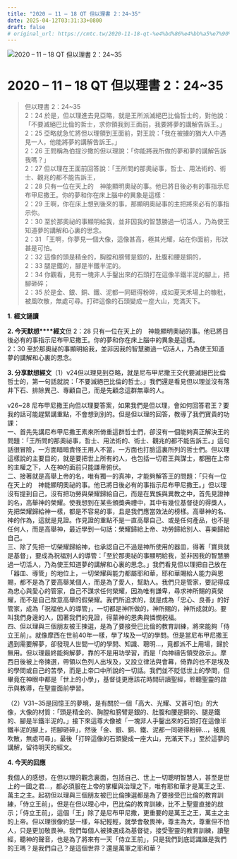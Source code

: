 ```yaml
---
title: "2020 – 11 – 18 QT 但以理書 2：24~35"
date: 2025-04-12T03:31:33+0800
draft: false
# original_url: https://cmtc.tw/2020-11-18-qt-%e4%bd%86%e4%bb%a5%e7%90%86%e6%9b%b8-2%ef%bc%9a2435
---
```


![2020 – 11 – 18 QT 但以理書 2：24\~35](/images/qt.jpg   "2020 – 11 – 18 QT 但以理書 2：24\~35")

# 2020 – 11 – 18 QT 但以理書 2：24\~35

> 但以理書 2：24\~35  
> 2：24 於是，但以理進去見亞略，就是王所派滅絕巴比倫哲士的，對他說：「不要滅絕巴比倫的哲士，求你領我到王面前，我要將夢的講解告訴王。」  
> 2：25 亞略就急忙將但以理領到王面前，對王說：「我在被擄的猶大人中遇見一人，他能將夢的講解告訴王。」  
> 2：26 王問稱為伯提沙撒的但以理說：「你能將我所做的夢和夢的講解告訴我嗎？」  
> 2：27 但以理在王面前回答說：「王所問的那奧祕事，哲士、用法術的、術士、觀兆的都不能告訴王，  
> 2：28 只有一位在天上的　神能顯明奧祕的事。他已將日後必有的事指示尼布甲尼撒王。你的夢和你在床上腦中的異象是這樣：  
> 2：29 王啊，你在床上想到後來的事，那顯明奧祕事的主把將來必有的事指示你。  
> 2：30 至於那奧祕的事顯明給我，並非因我的智慧勝過一切活人，乃為使王知道夢的講解和心裏的思念。  
> 2：31 「王啊，你夢見一個大像，這像甚高，極其光耀，站在你面前，形狀甚是可怕。  
> 2：32 這像的頭是精金的，胸膛和膀臂是銀的，肚腹和腰是銅的，  
> 2：33 腿是鐵的，腳是半鐵半泥的。  
> 2：34 你觀看，見有一塊非人手鑿出來的石頭打在這像半鐵半泥的腳上，把腳砸碎；  
> 2：35 於是金、銀、銅、鐵、泥都一同砸得粉碎，成如夏天禾場上的糠秕，被風吹散，無處可尋。打碎這像的石頭變成一座大山，充滿天下。

**1.** **經文誦讀**

**2. 今天默想****經文**但 2：28 只有一位在天上的　神能顯明奧祕的事。他已將日後必有的事指示尼布甲尼撒王。你的夢和你在床上腦中的異象是這樣。  
2：30 至於那奧祕的事顯明給我，並非因我的智慧勝過一切活人，乃為使王知道夢的講解和心裏的思念。

**3. 分享默想經文**（1）v24但以理見到亞略，就是尼布甲尼撒王交代要滅絕巴比倫哲士的，第一句話就說：「不要滅絕巴比倫的哲士。」我們還是看見但以理並沒有落井下石、排除異己、專顧自己，而是先顧念這群無辜的人。

v26\~28 尼布甲尼撒王向但以理要答案，如果我們是但以理，會如何回答君王？要我的話可能趕緊講重點，不會想到別的。但是但以理的回答，教導了我們寶貴的功課：  
一、首先先講尼布甲尼撒王素來所倚重這群哲士們，卻沒有一個能夠真正解決王的問題：「王所問的那奧祕事，哲士、用法術的、術士、觀兆的都不能告訴王。」這句話很冒險，一方面暗暗責怪王用人不當，一方面也打臉這裏所列的哲士們。但以理這樣說的主要目的，就是要把世上所有的人，也包括一切君王與謀士，都圈在上帝的主權之下，人在神的面前只能謙卑俯伏。  
二、接著就是高舉上帝的名，唯有獨一的真神，才能夠解答王的問題：「只有一位在天上的　神能顯明奧祕的事。他已將日後必有的事指示尼布甲尼撒王。」但以理沒有提到自己，沒有把功勞與榮耀歸給自己，而是在異族與異教之中，首先見證神的名，高舉神的榮耀。使我想到在某些頒獎典禮中，其中有幾位基督徒的得獎人，先把榮耀歸給神一樣，都是不容易的事，且是我們應當效法的榜樣。高舉神的名、神的作為，這就是見證。作見證的重點不是一直高舉自己、或是任何產品，也不是任何人，而是高舉神，最近學到一句話：榮耀歸給上帝、功勞歸給別人、喜樂歸給自己。  
三、除了先把一切榮耀歸給神，也承認自己不過是神所使用的器皿，得著「寶貝就是基督」，要成為祝福別人的導管：「至於那奧祕的事顯明給我，並非因我的智慧勝過一切活人，乃為使王知道夢的講解和心裏的思念。」我們看見但以理把自己放在「器皿、導管」的地位上，一切榮耀與能力都屬耶和華，耶和華賜給人能力與恩賜，都不是為了要高舉某個人，而是為了愛人，幫助人。我們只是管家，要記得成為忠心與愛心的管家，自己不謀求任何榮耀，因為唯有謙卑，尋求神所賜的真榮耀，而不是自己故意高舉的假榮耀。我們所追求的，就是成為「忠心、良善」的好管家，成為「祝福他人的導管」，一切都是神所做的，神所賜的，神所成就的。要叫我們身邊的人，因著我們的見證，得蒙神的恩典與憐憫祝福。  
四、但以理與三個朋友被王揀選，是為了要接受巴比倫的教育訓練，將來能夠「侍立王前」。就像摩西在世前40年一樣，學了埃及一切的學問。但是當尼布甲尼撒王遇到需要解夢，卻發現人世間一切的學問、知識、聰明…，竟都派不上用場，歸於無用。但以理最終能夠解夢，靠的不是用功學習，而是「向神禱告領受啟示」。摩西日後被上帝揀選，帶領以色列人出埃及，又設立律法與會幕，倚靠的也不是埃及的學問或自己的苦學，而是上帝口中所說的一切話。我們並不貶低世上的學問，但畢竟在神眼中都是「世上的小學」，基督徒更應該花時間研讀聖經，聆聽聖靈的啟示與教導，在聖靈面前學習。

（2）V31\~35是回憶王的夢境，是有關於一個「高大、光耀、又甚可怕」的大像，大像的材質：「頭是精金的、胸膛和膀臂是銀的、肚腹和腰是銅的、腿是鐵的、腳是半鐵半泥的。」接下來這尊大像被「一塊非人手鑿出來的石頭打在這像半鐵半泥的腳上，把腳砸碎」，然後「金、銀、銅、鐵、泥都一同砸得粉碎…，被風吹散，無處可尋」。最後「打碎這像的石頭變成一座大山，充滿天下。」至於這夢的講解，留待明天的經文。

**4. 今天的回應**

我個人的感想，在但以理的觀念裏面，包括自己、世上一切聰明智慧人，甚至是世上的一國之君…，都必須服在上帝的掌權與治理之下，唯有耶和華才是萬王之王、萬主之主。起初但以理與三個朋友被巴比倫揀選都是為了要接受巴比倫的教育訓練，「侍立王前」。但是在但以理心中，巴比倫的教育訓練，比不上聖靈直接的啟示；「侍立王前」，這個「王」除了是尼布甲尼撒，更重要的是萬王之王，萬主之主的上帝。但以理很像約瑟一樣，年紀輕輕，就學會敬畏神，尊主為大，尊重但不怕人，只是更加敬畏神。我們每個人被揀選成為基督徒，接受聖靈的教育訓練，讀聖經，聽神的聲音，也是為了將來有一天「侍立王前」，只是我們到底認識誰是我們的王嗎？是我們自己？是這個世界？還是萬軍之耶和華？